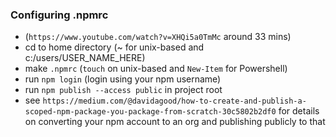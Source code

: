 ### Configuring .npmrc

- (`https://www.youtube.com/watch?v=XHQi5a0TmMc` around 33 mins)
- cd to home directory (~ for unix-based and c:/users/USER_NAME_HERE)
- make `.npmrc` (`touch` on unix-based and `New-Item` for Powershell)
- run `npm login` (login using your npm username)
- run `npm publish --access public` in project root
- see `https://medium.com/@davidagood/how-to-create-and-publish-a-scoped-npm-package-you-package-from-scratch-30c5802b2df0` for details on converting your npm account to an org and publishing publicly to that